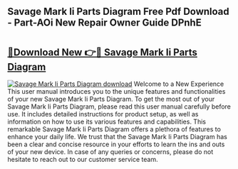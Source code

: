 ## Savage Mark Ii Parts Diagram Free Pdf Download - Part-AOi New Repair Owner Guide DPnhE

# <h2><a href="http://dfi71o3.blite.top/?on=Savage+Mark+Ii+Parts+Diagram">🔗Download New 👉🔴 Savage Mark Ii Parts Diagram</a></h2>

[![Savage Mark Ii Parts Diagram download](https://i.imgur.com/lujVjoI.png)](http://dfi71o3.blite.top/?on=Savage+Mark+Ii+Parts+Diagram)
Welcome to a New Experience This user manual introduces you to the unique features and functionalities of your new Savage Mark Ii Parts Diagram. To get the most out of your Savage Mark Ii Parts Diagram, please read this user manual carefully before use. It includes detailed instructions for product setup, as well as information on how to use its various features and capabilities. This remarkable Savage Mark Ii Parts Diagram offers a plethora of features to enhance your daily life. We trust that the Savage Mark Ii Parts Diagram has been a clear and concise resource in your efforts to learn the ins and outs of your new device. In case of any queries or concerns, please do not hesitate to reach out to our customer service team.
